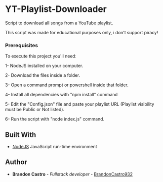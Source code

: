 # YT-Playlist-Downloader

 Script to download all songs from a YouTube playlist.
 
 This script was made for educational purposes only, i don't support piracy! 
 
 ### Prerequisites
 
 To execute this project you'll need:
 
 1- NodeJS installed on your computer.
 
 2- Download the files inside a folder.
 
 3- Open a command prompt or powershell inside that folder.
 
 4- Install all dependencies with "npm install" command
 
 5- Edit the "Config.json" file and paste your playlist URL (Playlist visibility must be Public or Not listed).
 
 6- Run the script with "node index.js" command.
 
 
 ## Built With
 
 * [NodeJS](https://nodejs.dev/) JavaScript run-time environment

## Author

* **Brandon Castro** - *Fullstack developer* - [BrandonCastro932](https://github.com/BrandonCastro932)
